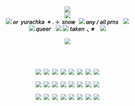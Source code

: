 
##### <p align="center"> ![](https://i.postimg.cc/Qd7YMV8S/image-2024-07-05-122628049.png) <br> ![](https://64.media.tumblr.com/762eac9398a401260157f59bc2d13b7b/1f415478bcef9b82-55/s400x600/a44eb0409ae15bb7f4cb7c5f7519d4fc855b8084.pnj) <br>![](https://64.media.tumblr.com/05f6d17a8441079aca3d18075a3a524b/fc360164e3cdc4be-a5/s75x75_c1/972df3b9378a05f2ddf419f27694207c3e29a537.gifv) ‎ ‎ ‎ or ‎  𝘺𝘶𝘳𝘢𝘤𝘩𝘬𝘢 ‎ ✦ . ⊹ ‎ 𝘴𝘯𝘰𝘸‎ ‎ ‎  ![](https://64.media.tumblr.com/45c0fc30031d8760a2e9ba3b1cdc9127/6b9b1b3d363b520b-70/s75x75_c1/54312661860daba104ede25cb1cd45c18a84dd81.webp) ‎ ‎ ‎ any / 𝘢𝘭𝘭 𝘱𝘳𝘯𝘴 ‎ ‎ ‎ ![](https://64.media.tumblr.com/23167956816f090828323296fafc2699/4d5dfb7571c6fe3d-39/s75x75_c1/244cafc394cc42ea4476ed710103964498c8f912.gifv) <br> ![](https://64.media.tumblr.com/50781ff503f98c490bb494b83a486b75/4d5dfb7571c6fe3d-94/s75x75_c1/9910f24df576db2fdb7f36abac2f82fb253d4e8c.gifv) ‎ ‎ ‎ 𝘲𝘶𝘦𝘦𝘳 ‎ ‎ ‎ ![](https://64.media.tumblr.com/5b50b9c6bf38d70942b734bee402c9f3/9605300ae0437751-7d/s75x75_c1/3a9f34bf89b79504824f41644de94a685b8c6df1.pnj) ![](https://64.media.tumblr.com/5880a2a812cc48e56829700b30728d20/9605300ae0437751-25/s75x75_c1/0b8f427834e7bbec574665e9bee354d7f7ecd411.pnj) ‎ ‎ ‎ 𝘵𝘢𝘬𝘦𝘯 ‎  ◟ ★ ‎ ‎ ‎ ![](https://64.media.tumblr.com/7f19d4bf121bc6141db0b74b41e63569/0fb0da6d92ff08a6-6a/s75x75_c1/ab061e9fc410c5de010f56a72f7542113bb25d8c.gifv) <br> <br> ![](https://64.media.tumblr.com/762eac9398a401260157f59bc2d13b7b/1f415478bcef9b82-55/s400x600/a44eb0409ae15bb7f4cb7c5f7519d4fc855b8084.pnj) <br> <br>
# <p align="center"> ![](https://64.media.tumblr.com/84500609752defb8c13c0f0400ec150b/caf90b6f240a73dc-0d/s100x200/b73b659b1bc40c430363a5fc55f50085ff7cf107.png) ![](https://64.media.tumblr.com/72cf1f05f466581b35b3d4f93c65f206/caf90b6f240a73dc-d6/s100x200/7a85d62c84bd8333ca8be7846a6ec74b158f9f11.gifv) ![](https://64.media.tumblr.com/2018ebefde9f698cafe1580842169d1b/caf90b6f240a73dc-3c/s100x200/b282b8b61a6adccb95e667c2fb6a5a994249ab1d.png) ![](https://64.media.tumblr.com/e8eaff44a94ecbb13b81657228f46ca5/caf90b6f240a73dc-ff/s100x200/086cc0ae33d030811f71663c41673c6cb6783961.png) ![](https://64.media.tumblr.com/a1c4464d78325b19c2ce1358484cd5de/b18c9121bfb067af-8d/s100x200/05ec945b5b9206640996e4b61806822876b16cb5.png) ![](https://64.media.tumblr.com/48eddd33be41c7a74fb77f3fbce6704e/e16d9c3fd8438e13-67/s100x200/fb60e50a02384caf95f1a253edc57f7ccf4ade27.pnj) ![](https://64.media.tumblr.com/72e6cf128fa7be2b42173eaca63be9c9/7bc5003e6e9ff72a-68/s100x200/e2dd5ba095cc688e0ed43305a5fb6ef4e419a2f3.gifv) ![](https://64.media.tumblr.com/272d89ec37cf70887d383c983794fac2/f06d09507e506cb1-88/s100x200/af7b99e062da63b5c79e7ed9a98b6007df5e73a3.pnj) <br> ![](https://64.media.tumblr.com/a22d069aae99dfedb1d684fa781ca963/74c67c3b8b5d5330-b1/s100x200/8548699db1e6180ccd64810bbebaa6817cc874d7.gifv) ![](https://64.media.tumblr.com/478ce44470acc4a9c0004e8085b12549/74c67c3b8b5d5330-ba/s100x200/a8860b6eb119c2c62eb3742bfee1b160b55b1c25.gifv) ![](https://64.media.tumblr.com/dabf83cf4d48b062ca5e6ccd32cfe48a/74c67c3b8b5d5330-a9/s100x200/1c9e9c614c795068cdb3e9769d091eef579dc6dc.gifv) ![](https://64.media.tumblr.com/57404b899629fe8d08225a9aa92ed5ca/74c67c3b8b5d5330-21/s100x200/de27efa78230116f724954fe1a3d48e4ce6332d1.gifv) ![](https://64.media.tumblr.com/217b1eca345b916bffe0d3f22d4e711a/d79b386dd434d7d8-f6/s100x200/ae47bf630b203de970b120590844bc93b242d9ba.gifv) ![](https://64.media.tumblr.com/90480ffa098c158225e2b80a07d21852/e9e5eaac84bb2c66-a6/s100x200/1b70197d9d8dc54d0c580117ef54cfa0447a99a0.gifv) ![](https://64.media.tumblr.com/b08478eaa058c78d36c805195f8f3eea/7bc5003e6e9ff72a-a3/s100x200/fe4b0acbac27d00dcfd78ab5c26ce206fef85d78.gifv) ![](https://64.media.tumblr.com/5d8cb5d9493efe70bb800b80e45777f1/6b04e5cc25ed8963-4b/s100x200/c909ba00a333d1104faee3b5ead78ce4a27619db.gifv) <br> ![](https://64.media.tumblr.com/11d4eaec1c123515d3175b278964cc9f/70a94a088c4530ae-46/s250x400/43292215f6aea1757ee40966219ff333478e8a2a.gifv)  ![](https://64.media.tumblr.com/cf0b71378bc436f2e07686b4d1e9cf49/70a94a088c4530ae-f9/s100x200/4ac1305024b04698b5a243381bf8f64cf26dadb1.png) ![](https://64.media.tumblr.com/a2b4882076af85ba1a537961ef3ccd50/70a94a088c4530ae-ef/s100x200/add2077d84f16313e854e77793a619bd931e2671.png) ![](https://64.media.tumblr.com/2b0a48a98d7dc741f8341d574b20104b/70a94a088c4530ae-49/s100x200/93dfe61407ed7f66475fa1d109296bdbbc32d540.png) ![](https://64.media.tumblr.com/9e6705159c05d517aa0a55e311d817f0/57afcf8767df6163-8e/s250x400/293dde21e01d9cf1eda8a9e568c24a1a6d11eb3f.gifv) ![](https://64.media.tumblr.com/119d068f64a43e8984656936f9199857/tumblr_prit763JqA1xzybrpo7_100.pnj) ![](https://64.media.tumblr.com/b8afe8c6b99e97123a0678a92596c522/tumblr_prit763JqA1xzybrpo6_100.pnj) ![](https://64.media.tumblr.com/a75619f4750206602f845a19d7fc30a9/0c57f256feb16bfc-65/s100x200/adcc522cb7720f3e489184c172ea474d0a858b28.gifv)
